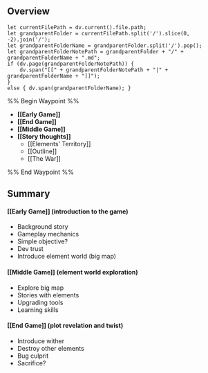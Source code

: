 ## Overview
```dataviewjs
let currentFilePath = dv.current().file.path;
let grandparentFolder = currentFilePath.split('/').slice(0, -2).join('/');
let grandparentFolderName = grandparentFolder.split('/').pop();
let grandparentFolderNotePath = grandparentFolder + "/" + grandparentFolderName + ".md";
if (dv.page(grandparentFolderNotePath)) {
	dv.span("[[" + grandparentFolderNotePath + "|" + grandparentFolderName + "]]");
}
else { dv.span(grandparentFolderName); }
```
%% Begin Waypoint %%
- **[[Early Game]]**
- **[[End Game]]**
- **[[Middle Game]]**
- **[[Story thoughts]]**
	- [[Elements' Territory]]
	- [[Outline]]
	- [[The War]]

%% End Waypoint %%

## Summary
#### [[Early Game]] (introduction to the game)
- Background story
- Gameplay mechanics
- Simple objective?
- Dev trust
- Introduce element world (big map)

#### [[Middle Game]] (element world exploration)
- Explore big map
- Stories with elements
- Upgrading tools
- Learning skills  

#### [[End Game]] (plot revelation and twist)
- Introduce wither
- Destroy other elements
- Bug culprit
- Sacrifice?